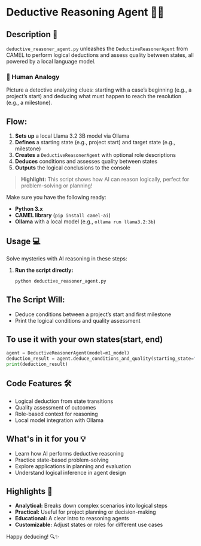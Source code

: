 # Deductive Reasoning Agent 🕵️‍♂️

## Description 📝
`deductive_reasoner_agent.py` unleashes the `DeductiveReasonerAgent` from CAMEL to perform logical deductions and assess quality between states, all powered by a local language model.

### 🧠 Human Analogy
Picture a detective analyzing clues: starting with a case’s beginning (e.g., a project’s start) and deducing what must happen to reach the resolution (e.g., a milestone).

## Flow:
1. **Sets up** a local Llama 3.2 3B model via Ollama  
2. **Defines** a starting state (e.g., project start) and target state (e.g., milestone)  
3. **Creates** a `DeductiveReasonerAgent` with optional role descriptions  
4. **Deduces** conditions and assesses quality between states  
5. **Outputs** the logical conclusions to the console  

> **Highlight:** This script shows how AI can reason logically, perfect for problem-solving or planning!

Make sure you have the following ready:  
- **Python 3.x**  
- **CAMEL library** (`pip install camel-ai`)  
- **Ollama** with a local model (e.g., `ollama run llama3.2:3b`)  

## Usage 💻
Solve mysteries with AI reasoning in these steps:  

1. **Run the script directly:**  
   ```bash
   python deductive_reasoner_agent.py
   ```

## The Script Will:

- Deduce conditions between a project’s start and first milestone
- Print the logical conditions and quality assessment

## To use it with your own states(start, end)
``` python
agent = DeductiveReasonerAgent(model=m1_model)
deduction_result = agent.deduce_conditions_and_quality(starting_state="Your start", target_state="Your goal")
print(deduction_result)
```

## Code Features 🛠️

- Logical deduction from state transitions
- Quality assessment of outcomes
- Role-based context for reasoning
- Local model integration with Ollama

## What's in it for you 💡

- Learn how AI performs deductive reasoning
- Practice state-based problem-solving
- Explore applications in planning and evaluation
- Understand logical inference in agent design

## Highlights 📌

- **Analytical:** Breaks down complex scenarios into logical steps
- **Practical:** Useful for project planning or decision-making
- **Educational:** A clear intro to reasoning agents
- **Customizable:** Adjust states or roles for different use cases

Happy deducing! 🔍✨